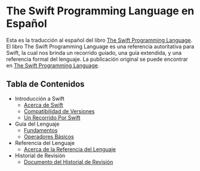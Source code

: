 # The Swift Programming Language en Español

Esta es la traducción al español del libro [The Swift Programming Language](https://docs.swift.org/swift-book/). El libro The Swift Programming Language es una referencia autoritativa para Swift, la cual nos brinda un recorrido guiado, una guía extendida, y una referencia formal del lenguaje. La publicación original se puede encontrar en [The Swift Programming Language](https://docs.swift.org/swift-book/).

## Tabla de Contenidos

- Introducción a Swift
  - [Acerca de Swift](01-welcome-to-swift/01-about-swift.md)
  - [Compatibilidad de Versiones](01-welcome-to-swift/02-version-compatibility.md)
  - [Un Recorrido Por Swift](01-welcome-to-swift/03-a-swift-tour.md)
- Guía del Lenguaje
  - [Fundamentos](02-language-guide/01-the-basics.md)
  - [Operadores Básicos](02-language-guide/02-basic-operators.md)
- Referencia del Lenguaje
  - [Acerca de la Referencia del Lenguaje](03-language-reference/acerca-de-la-referencia-del-lenguaje.md)
- Historial de Revisión
  - [Documento del Historial de Revisión](04-revision-history/document-revision-history.md)
